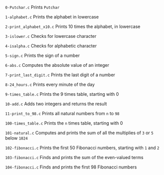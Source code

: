 `0-Putchar.c`  Prints `Putchar` 
		
 `1-alphabet.c`  Prints the alphabet in lowercase 
		
 `2-print_alphabet_x10.c`  Prints 10 times the alphabet, in lowercase 
		
 `3-islower.c`  Checks for lowercase character 
		
 `4-isalpha.c`  Checks for alphabetic character 
		
 `5-sign.c`  Prints the sign of a number 
		
 `6-abs.c`  Computes the absolute value of an integer 
		
 `7-print_last_digit.c`  Prints the last digit of a number 
		
 `8-24_hours.c`  Prints every minute of the day 
		
 `9-times_table.c`  Prints the 9 times table, starting with 0 
		
 `10-add.c`  Adds two integers and returns the result 
		
 `11-print_to_98.c`  Prints all natural numbers from `n` to `98` 
		
 `100-times_table.c`  Prints the `n` times table, starting with 0 
		
 `101-natural.c`  Computes and prints the sum of all the multiplies of `3` or `5` below `1024` 
		
 `102-fibonacci.c`  Prints the first 50 Fibonacci numbers, starting with `1` and `2` 
		
 `103-fibonacci.c`  Finds and prints the sum of the even-valued terms 
		
 `104-fibonacci.c`  Finds and prints the first 98 Fibonacci numbers

